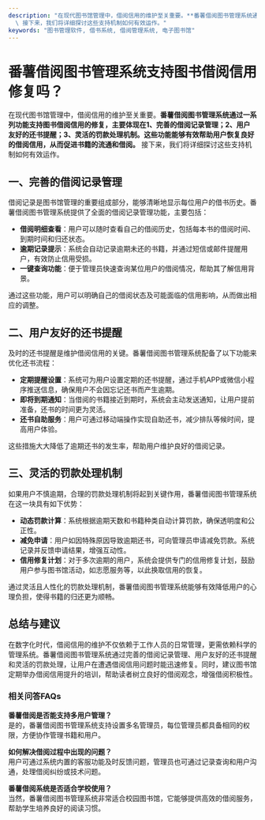 ```yaml
---
description: "在现代图书馆管理中，借阅信用的维护至关重要。**番薯借阅图书管理系统通过一系列功能支持图书借阅信用的修复，主要体现在1、完善的借阅记录管理；2、用户友好的还书提醒；3、灵活的罚款处理机制。这些功能能够有效帮助用户恢复良好的借阅信用，从而促进书籍的流通和借阅。**\
  \ 接下来，我们将详细探讨这些支持机制如何有效运作。"
keywords: "图书管理软件, 借书系统, 借阅管理系统, 电子图书馆"
---
```

# 番薯借阅图书管理系统支持图书借阅信用修复吗？

在现代图书馆管理中，借阅信用的维护至关重要。**番薯借阅图书管理系统通过一系列功能支持图书借阅信用的修复，主要体现在1、完善的借阅记录管理；2、用户友好的还书提醒；3、灵活的罚款处理机制。这些功能能够有效帮助用户恢复良好的借阅信用，从而促进书籍的流通和借阅。** 接下来，我们将详细探讨这些支持机制如何有效运作。

## **一、完善的借阅记录管理**

借阅记录是图书馆管理的重要组成部分，能够清晰地显示每位用户的借书历史。番薯借阅图书管理系统提供了全面的借阅记录管理功能，主要包括：

- **借阅明细查看**：用户可以随时查看自己的借阅历史，包括每本书的借阅时间、到期时间和归还状态。
- **逾期记录提示**：系统会自动记录逾期未还的书籍，并通过短信或邮件提醒用户，有效防止信用受损。
- **一键查询功能**：便于管理员快速查询某位用户的借阅情况，帮助其了解信用背景。

通过这些功能，用户可以明确自己的借阅状态及可能面临的信用影响，从而做出相应的调整。

## **二、用户友好的还书提醒**

及时的还书提醒是维护借阅信用的关键。番薯借阅图书管理系统配备了以下功能来优化还书流程：

- **定期提醒设置**：系统可为用户设置定期的还书提醒，通过手机APP或微信小程序推送信息，确保用户不会因忘记还书而产生逾期。
- **即将到期通知**：当借阅的书籍接近到期时，系统会主动发送通知，让用户提前准备，还书的时间更为灵活。
- **还书自助服务**：用户可通过移动端操作实现自助还书，减少排队等候时间，提高用户体验。

这些措施大大降低了逾期还书的发生率，帮助用户维护良好的借阅记录。

## **三、灵活的罚款处理机制**

如果用户不慎逾期，合理的罚款处理机制将起到关键作用，番薯借阅图书管理系统在这一块具有如下优势：

- **动态罚款计算**：系统根据逾期天数和书籍种类自动计算罚款，确保透明度和公正性。
- **减免申请**：用户如因特殊原因导致逾期还书，可向管理员申请减免罚款。系统记录并反馈申请结果，增强互动性。
- **信用修复计划**：对于多次逾期的用户，系统会提供专门的信用修复计划，鼓励用户参与图书馆活动，如志愿服务等，以此换取信用的恢复。

通过灵活且人性化的罚款处理机制，番薯借阅图书管理系统能够有效降低用户的心理负担，使得书籍的归还更为顺畅。

## **总结与建议**

在数字化时代，借阅信用的维护不仅依赖于工作人员的日常管理，更需依赖科学的管理系统。番薯借阅图书管理系统通过完善的借阅记录管理、用户友好的还书提醒和灵活的罚款处理，让用户在遭遇借阅信用问题时能迅速修复。同时，建议图书馆定期举办借阅信用提升的培训，帮助读者树立良好的借阅观念，增强借阅积极性。

### 相关问答FAQs

**番薯借阅是否能支持多用户管理？**  
是的，番薯借阅图书管理系统支持设置多名管理员，每位管理员都具备相同的权限，方便协作管理书籍和用户。

**如何解决借阅过程中出现的问题？**  
用户可通过系统内置的客服功能及时反馈问题，管理员也可通过记录查询和用户沟通，处理借阅纠纷或技术问题。

**番薯借阅系统是否适合学校使用？**  
当然，番薯借阅图书管理系统非常适合校园图书馆，它能够提供高效的借阅服务，帮助学生培养良好的阅读习惯。
